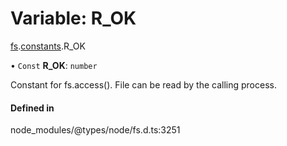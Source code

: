 # Variable: R\_OK

[fs](../modules/fs.md).[constants](../modules/fs.constants.md).R_OK

• `Const` **R\_OK**: `number`

Constant for fs.access(). File can be read by the calling process.

#### Defined in

node_modules/@types/node/fs.d.ts:3251
